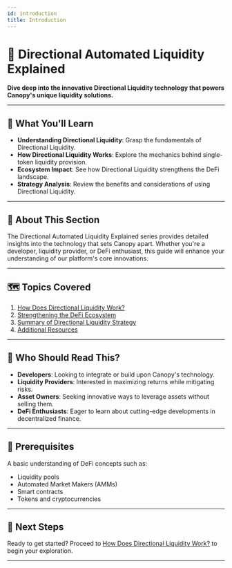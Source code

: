 ```yaml
---
id: introduction
title: Introduction
---
```


# 🔄 Directional Automated Liquidity Explained

**Dive deep into the innovative Directional Liquidity technology that powers Canopy's unique liquidity solutions.**

---

## 🌟 **What You'll Learn**

- **Understanding Directional Liquidity**: Grasp the fundamentals of Directional Liquidity.
- **How Directional Liquidity Works**: Explore the mechanics behind single-token liquidity provision.
- **Ecosystem Impact**: See how Directional Liquidity strengthens the DeFi landscape.
- **Strategy Analysis**: Review the benefits and considerations of using Directional Liquidity.

---

## 📖 **About This Section**

The Directional Automated Liquidity Explained series provides detailed insights into the technology that sets Canopy apart. Whether you're a developer, liquidity provider, or DeFi enthusiast, this guide will enhance your understanding of our platform's core innovations.

---

## 🗺️ **Topics Covered**

1. [How Does Directional Liquidity Work?](how-does-directional-liquidity-work)
2. [Strengthening the DeFi Ecosystem](strengthening-the-defi-ecosystem)
3. [Summary of Directional Liquidity Strategy](summary-of-directional-liquidity-strategy-analysis)
4. [Additional Resources](additional-resources)

---

## 🎯 **Who Should Read This?**

- **Developers**: Looking to integrate or build upon Canopy's technology.
- **Liquidity Providers**: Interested in maximizing returns while mitigating risks.
- **Asset Owners**: Seeking innovative ways to leverage assets without selling them.
- **DeFi Enthusiasts**: Eager to learn about cutting-edge developments in decentralized finance.

---

## 🤝 **Prerequisites**

A basic understanding of DeFi concepts such as:

- Liquidity pools
- Automated Market Makers (AMMs)
- Smart contracts
- Tokens and cryptocurrencies

---

## 📖 **Next Steps**

Ready to get started? Proceed to [How Does Directional Liquidity Work?](how-does-directional-liquidity-work) to begin your exploration.

---
